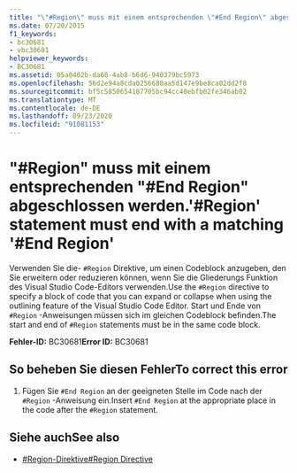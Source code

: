 ```yaml
---
title: "\"#Region\" muss mit einem entsprechenden \"#End Region\" abgeschlossen werden."
ms.date: 07/20/2015
f1_keywords:
- bc30681
- vbc30681
helpviewer_keywords:
- BC30681
ms.assetid: 05a0402b-da68-4ab8-b6d6-940379bc5973
ms.openlocfilehash: 56d2e94a8cda0256680aa5d147e9be8ca02dd2f8
ms.sourcegitcommit: bf5c5850654187705bc94cc40ebfb62fe346ab02
ms.translationtype: MT
ms.contentlocale: de-DE
ms.lasthandoff: 09/23/2020
ms.locfileid: "91081153"
---
```

# <a name="region-statement-must-end-with-a-matching-end-region"></a><span data-ttu-id="16720-102">"#Region" muss mit einem entsprechenden "#End Region" abgeschlossen werden.</span><span class="sxs-lookup"><span data-stu-id="16720-102">'#Region' statement must end with a matching '#End Region'</span></span>

<span data-ttu-id="16720-103">Verwenden Sie die- `#Region` Direktive, um einen Codeblock anzugeben, den Sie erweitern oder reduzieren können, wenn Sie die Gliederungs Funktion des Visual Studio Code-Editors verwenden.</span><span class="sxs-lookup"><span data-stu-id="16720-103">Use the `#Region` directive to specify a block of code that you can expand or collapse when using the outlining feature of the Visual Studio Code Editor.</span></span> <span data-ttu-id="16720-104">Start und Ende von `#Region` -Anweisungen müssen sich im gleichen Codeblock befinden.</span><span class="sxs-lookup"><span data-stu-id="16720-104">The start and end of `#Region` statements must be in the same code block.</span></span>  
  
 <span data-ttu-id="16720-105">**Fehler-ID:** BC30681</span><span class="sxs-lookup"><span data-stu-id="16720-105">**Error ID:** BC30681</span></span>  
  
## <a name="to-correct-this-error"></a><span data-ttu-id="16720-106">So beheben Sie diesen Fehler</span><span class="sxs-lookup"><span data-stu-id="16720-106">To correct this error</span></span>  
  
1. <span data-ttu-id="16720-107">Fügen Sie `#End Region` an der geeigneten Stelle im Code nach der `#Region` -Anweisung ein.</span><span class="sxs-lookup"><span data-stu-id="16720-107">Insert `#End Region` at the appropriate place in the code after the `#Region` statement.</span></span>  
  
## <a name="see-also"></a><span data-ttu-id="16720-108">Siehe auch</span><span class="sxs-lookup"><span data-stu-id="16720-108">See also</span></span>

- [<span data-ttu-id="16720-109">#Region-Direktive</span><span class="sxs-lookup"><span data-stu-id="16720-109">#Region Directive</span></span>](../language-reference/directives/region-directive.md)
